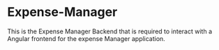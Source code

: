 # Expense-Manager

This is the Expense Manager Backend that is required to interact
with a Angular frontend for the expense Manager application.